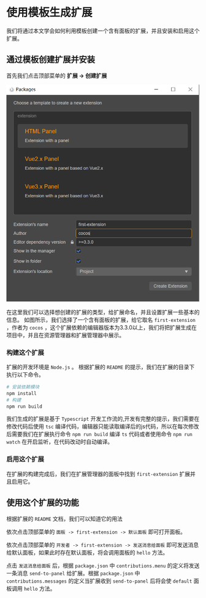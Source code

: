 # 使用模板生成扩展

我们将通过本文学会如何利用模板创建一个含有面板的扩展，并且安装和启用这个扩展。

## 通过模板创建扩展并安装

首先我们点击顶部菜单的 **扩展 -> 创建扩展**

<img src="./image/create-extension-panel.png" alt="create-extension-panel" style="zoom:67%;" />

在这里我们可以选择想创建的扩展的类型，给扩展命名，并且设置扩展一些基本的信息。
如图所示，我们选择了一个含有面板的扩展，给它取名 `first-extension` ，作者为 `cocos` ，这个扩展依赖的编辑器版本为3.3.0以上，我们将把扩展生成在项目中，并且在资源管理器和扩展管理器中展示。

### 构建这个扩展

扩展的开发环境是 `Node.js` 。
根据扩展的 `README` 的提示，我们在扩展的目录下执行以下命令。

```bash
# 安装依赖模块
npm install
# 构建
npm run build
```

我们生成的扩展是基于 `Typescript` 开发工作流的,开发有完整的提示，我们需要在修改代码后使用 `tsc` 编译代码，编辑器只能读取编译后的js代码，所以在每次修改后需要我们在扩展执行命令 `npm run build` 编译 `ts` 代码或者使用命令 `npm run watch` 在开启监听，在代码改动时自动编译。

### 启用这个扩展

在扩展的构建完成后，我们在扩展管理器的面板中找到 `first-extension` 扩展并且启用它。


## 使用这个扩展的功能

根据扩展的 `README` 文档，我们可以知道它的用法

依次点击顶部菜单的 `面板 -> first-extension -> 默认面板` 即可打开面板。

依次点击顶部菜单的 `开发者 -> first-extension -> 发送消息给面板` 即可发送消息给默认面板，如果此时存在默认面板，将会调用面板的 `hello` 方法。

点击 `发送消息给面板` 后，根据 `package.json` 中 `contributions.menu` 的定义将发送一条消息 `send-to-panel` 给扩展。根据 `package.json` 中 `contributions.messages` 的定义当扩展收到 `send-to-panel` 后将会使 `default` 面板调用 `hello` 方法。
